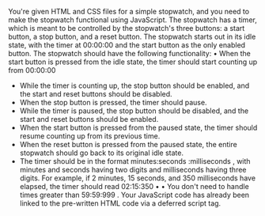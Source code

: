 

You're given HTML and CSS files for a simple stopwatch, and you need to make the stopwatch functional using JavaScript.
The stopwatch has a timer, which is meant to be controlled by the stopwatch's three buttons: a start button, a stop button, and a reset button. The stopwatch starts out in its idle state, with the timer at 00:00:00 and the start button as the only enabled button.
The stopwatch should have the following functionality:
• When the start button is pressed from the idle state, the timer should start counting up from
00:00:00
*   While the timer is counting up, the stop button should be enabled, and the start and reset buttons should be disabled.
*   When the stop button is pressed, the timer should pause.
*   While the timer is paused, the stop button should be disabled, and the start and reset buttons should be enabled.
*   When the start button is pressed from the paused state, the timer should resume counting up from its previous time.
*   When the reset button is pressed from the paused state, the entire stopwatch should go back to its original idle state.
*   The timer should be in the format minutes:seconds :milliseconds
, with minutes and seconds having two digits
and milliseconds having three digits. For example, if 2 minutes, 15 seconds, and 350 milliseconds have elapsed, the timer should read 02:15:350 •
• You don't need to handle times greater than 59:59:999 .
Your JavaScript code has already been linked to the pre-written HTML code via a deferred script tag.